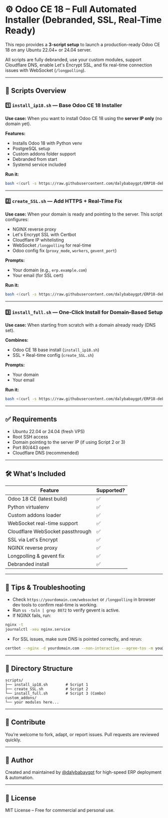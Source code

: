 # ⚙️ Odoo CE 18 – Full Automated Installer (Debranded, SSL, Real-Time Ready)

This repo provides a **3-script setup** to launch a production-ready Odoo CE 18 on any Ubuntu 22.04+ or 24.04 server.

All scripts are fully debranded, use your custom modules, support Cloudflare DNS, enable Let's Encrypt SSL, and fix real-time connection issues with WebSocket (`/longpolling`).

---

## 📜 Scripts Overview

### 1️⃣ `install_ip18.sh` — Base Odoo CE 18 Installer

**Use case:** When you want to install Odoo CE 18 using the **server IP only** (no domain yet).

**Features:**
- Installs Odoo 18 with Python venv
- PostgreSQL setup
- Custom addons folder support
- Debranded from start
- Systemd service included

**Run it:**
```bash
bash <(curl -s https://raw.githubusercontent.com/dalybabaygpt/ERP18-debranded/main/scripts/install_ip18.sh)
```

---

### 2️⃣ `create_SSL.sh` — Add HTTPS + Real-Time Fix

**Use case:** When your domain is ready and pointing to the server. This script configures:
- NGINX reverse proxy
- Let's Encrypt SSL with Certbot
- Cloudflare IP whitelisting
- WebSocket `/longpolling` for real-time
- Odoo config fix (`proxy_mode`, `workers`, `gevent_port`)

**Prompts:**
- Your domain (e.g., `erp.example.com`)
- Your email (for SSL cert)

**Run it:**
```bash
bash <(curl -s https://raw.githubusercontent.com/dalybabaygpt/ERP18-debranded/main/scripts/create_SSL.sh)
```

---

### 3️⃣ `install_full.sh` — One-Click Install for Domain-Based Setup

**Use case:** When starting from scratch with a domain already ready (DNS set).

**Combines:**
- Odoo CE 18 base install (`install_ip18.sh`)
- SSL + Real-time config (`create_SSL.sh`)

**Prompts:**
- Your domain
- Your email

**Run it:**
```bash
bash <(curl -s https://raw.githubusercontent.com/dalybabaygpt/ERP18-debranded/main/scripts/install_full.sh)
```

---

## ✅ Requirements

- Ubuntu 22.04 or 24.04 (fresh VPS)
- Root SSH access
- Domain pointing to the server IP (if using Script 2 or 3)
- Port 80/443 open
- Cloudflare DNS (recommended)

---

## 🛠️ What's Included

| Feature                          | Supported? |
|----------------------------------|------------|
| Odoo 18 CE (latest build)        | ✅         |
| Python virtualenv                | ✅         |
| Custom addons loader             | ✅         |
| WebSocket real-time support      | ✅         |
| Cloudflare WebSocket passthrough | ✅         |
| SSL via Let's Encrypt            | ✅         |
| NGINX reverse proxy              | ✅         |
| Longpolling & gevent fix         | ✅         |
| Debranded install                | ✅         |

---

## 🧠 Tips & Troubleshooting

- Check `https://yourdomain.com/websocket` or `/longpolling` in browser dev tools to confirm real-time is working.
- Run `ss -tuln | grep 8072` to verify gevent is active.
- If NGINX fails, run:
```bash
nginx -t
journalctl -xeu nginx.service
```
- For SSL issues, make sure DNS is pointed correctly, and rerun:
```bash
certbot --nginx -d yourdomain.com --non-interactive --agree-tos -m you@example.com
```

---

## 📂 Directory Structure

```
scripts/
├── install_ip18.sh        # Script 1
├── create_SSL.sh          # Script 2
└── install_full.sh        # Script 3 (Combo)
custom_addons/
└── your modules here...
```

---

## 🤝 Contribute

You’re welcome to fork, adapt, or report issues. Pull requests are reviewed quickly.

---

## 🚀 Author

Created and maintained by [@dalybabaygpt](https://github.com/dalybabaygpt) for high-speed ERP deployment & automation.

---

## 📘 License

MIT License – Free for commercial and personal use.
